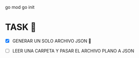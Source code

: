 go mod 
go init

# TASK :construction_worker:

- [X] GENERAR UN SOLO ARCHIVO JSON :tada:
- [ ] LEER UNA CARPETA Y PASAR EL ARCHIVO PLANO A JSON
      
